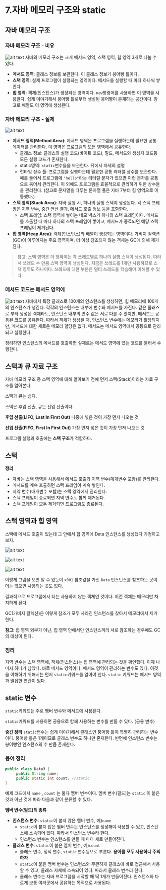 # 7.자바 메모리 구조와 static

## 자바 메모리 구조
### 자바 메모리 구조 - 비유
![alt text](image.png)
자바의 메모리 구조는 크게 메서드 영역, 스택 영역, 힙 영역 3개로 나눌 수 있다.
- **메서드 영역**: 클래스 정보를 보관한다. 이 클래스 정보가 붕어빵 틀이다.
- **스택 영역**: 실제 프로그램이 실행되는 영역이다. 메서드를 실행할 때 마다 하나씩 쌓인다.
- **힙 영역**: 객체(인스턴스)가 생성되는 영역이다. `new`명령어를 사용하면 이 영역을 사용한다. 쉽게 이야기해서 붕어빵 틀로부터 생성된 붕어빵이 존재하는 공간이다. 참고로 배열도 이 영역에 생성된다.

### 자바 메모리 구조 - 실제
![alt text](image-1.png)

- **메서드 영역(Method Area)**: 메서드 영역은 프로그램을 실행하는데 필요한 공통 데이터를 관리한다. 이 영역은 프로그램의 모든 영역에서 공유한다.
  - 클래스 정보: 클래스의 실행 코드(바이트 코드), 필드, 메서드와 생성자 코드등 모든 실행 코드가 존재한다.
  - static영역: `static`변수들을 보관한다. 뒤에서 자세히 설명
  - 런타임 상수 풀: 프로그램을 실행하는데 필요한 공통 리터럴 상수를 보관한다. 예를 들어서 프로그램에 `"hello"`라는 리터럴 문자가 있으면 이런 문자를 공통으로 묶어서 관리한다. 이 외에도 프로그램을 효율적으로 관리하기 위한 상수들을 관리한다. (참고로 문자열을 다루는 문자열 풀은 자바 7부터 힙 영역으로 이동했다.)
- **스택 영역(Stack Area)**: 자바 실행 시, 하나의 실행 스택이 생성된다. 각 스택 프레임은 지역 변수, 중간 연산 결과, 메서드 호출 정보 등을 포함한다. 
  - 스택 프레임: 스택 영역에 쌓이는 네모 박스가 하나의 스택 프레임이다. 메서드를 호출할 때 마다 하나의 스택 프레임이 쌓이고, 메서드가 종료되면 해당 스택 프레임이 제거된다.
- **힙 영역(Heap Area)**: 객체(인스턴스)와 배열이 생성되는 영역이다. 가비지 컬렉션(GC)이 이루어지는 주요 영역이며, 더 이상 참조되지 않는 객체는 GC에 의해 제거된다.

> 참고: 스택 영역은 더 정확히는 각 쓰레드별로 하나의 실행 스택이 생성된다. 따라서 쓰레드 수 만큼 스택 영역이 생성된다. 지금은 쓰레드를 1개만 사용하므로 스택 영역도 하나이다. 쓰레드에 대한 부분은 멀티 쓰레드를 학습해야 이해할 수 있다.

### 메서드 코드는 메서드 영역에
![alt text](image-2.png)
자바에서 특정 클래스로 100개의 인스턴스를 생성하면, 힙 메모리에 100개의 인스턴스가 생긴다. 각각의 인스턴스는 내부에 변수와 메서드를 가진다. 같은 클래스로 부터 생성된 객체라도, 인스턴스 내부의 변수 값은 서로 다를 수 있지만, 메서드는 공통된 코드를 공유한다. 따라서 객체가 생성될 때, 인스턴스 변수에는 메모리가 할당되지만, 메서드에 대한 새로운 메모리 할당은 없다. 메서드는 메서드 영역에서 공통으로 관리되고 실행한다.

정리하면 인스턴스의 메서드를 호출하면 실제로는 메서드 영역에 있는 코드를 불러서 수행한다.

## 스택과 큐 자료 구조

자바 메모리 구조 중 스택 영역에 대해 알아보기 전에 먼저 스택(Stack)이라는 자료 구조를 알아본다.

스택과 큐는 쉽다. 

스택은 후입 선출, 큐는 선입 선출이다.

**후입 선출(LIFO, Last In First Out)**
나중에 넣은 것이 가장 먼저 나오는 것

**선입 선출(FIFO, First In First Out)**
가장 먼저 넣은 것이 가장 먼저 나오는 것

프로그램 실행과 호출에는 **스택 구조**가 적합하다.

## 스택
**정리**
- 자바는 스택 영역을 사용해서 메서드 호출과 지역 변수(매개변수 포함)를 관리한다.
- 메서드를 계속 호출하면 스택 프레임이 계속 쌓인다.
- 지역 변수(매개변수 포함)는 스택 영역에서 관리한다.
- 스택 프레임이 종료되면 지역 변수도 함께 제거된다.
- 스택 프레임이 모두 제거되면 프로그램도 종료된다.

## 스택 영역과 힙 영역
스택에 메서드 호출이 있는데 그 안에서 힙 영역에 Data 인스턴스를 생성했다 가정하고 보자.

![alt text](image-3.png)

![alt text](image-4.png)

![alt text](image-5.png)

이렇게 그림을 보면 알 수 있듯이 `x001` 참조값을 가진 `Data` 인스턴스를 참조하는 곳이 더는 없으면 사용되는 곳도 없다. 

결과적으로 프로그램에서 더는 사용하지 않는 객체인 것이다. 이런 객체는 메모리만 차지하게 된다.

GC(가비지 컬렉션)은 이렇게 참조가 모두 사라진 인스턴스를 찾아서 메모리에서 제거한다.

**참고**: 힙 영역 외부가 아닌, 힙 영역 안에서만 인스턴스끼리 서로 참조하는 경우에도 GC의 대상이 된다. 

### 정리
지역 변수는 스택 영역에, 객체(인스턴스)는 힙 영역에 관리되는 것을 확인했다. 이제 나머지 하나가 남았다. 바로 메서드 영역이다. 메서드 영역이 관리하는 변수도 있다. 이것을 이해하기 위해서는 먼저 `static`키워드를 알아야 한다. `static` 키워드는 메서드 영역과 밀접한 연관이 있다.

## static 변수

`static`키워드는 주로 멤버 변수와 메서드에 사용된다.

`static`키워드를 사용하면 공용으로 함께 사용하는 변수를 만들 수 있다. (공용 변수)

**중간 정리**
`static`변수는 쉽게 이야기해서 클래스인 붕어빵 틀이 특별히 관리하는 변수이다. 붕어빵 틀은 1개이므로 클래스 변수도 하나만 존재한다. 반면에 인스턴스 변수는 붕어빵인 인스턴스의 수 만큼 존재한다.

### 용어 정리
```java
public class Data3 {
     public String name;
     public static int count; //static
}
```
예제 코드에서 `name` , `count` 는 둘다 멤버 변수이다.
멤버 변수(필드)는 `static` 이 붙은 것과 아닌 것에 따라 다음과 같이 분류할 수 있다.

**멤버 변수(필드)의 종류**
- **인스턴스 변수**: `static`이 붙지 않은 멤버 변수, 예)`name`
  - `static`이 붙지 않은 멤버 변수는 인스턴스를 생성해야 사용할 수 있고, 인스턴스에 소속되어 있다. 따라서 인스턴스 변수라 한다.
  - 인스턴스 변수는 인스턴스를 만들 때 마다 새로 만들어진다.
- **클래스 변수**: `static`이 붙은 멤버 변수, 예)`count`
  - 클래스 변수, 정적 변수, `static` 변수등으로 부른다. **용어를 모두 사용하니 주의하자**
  - `static`이 붙은 멤버 변수는 인스턴스와 무관하게 클래스에 바로 접근해서 사용할 수 있고, 클래스 자체에 소속되어 있다. 따라서 클래스 변수라 한다.
  - 클래스 변수는 자바 프로그램을 시작할 때 딱 1개가 만들어진다. 인스턴스와 다르게 보통 여러곳에서 공유하는 목적으로 사용된다.









